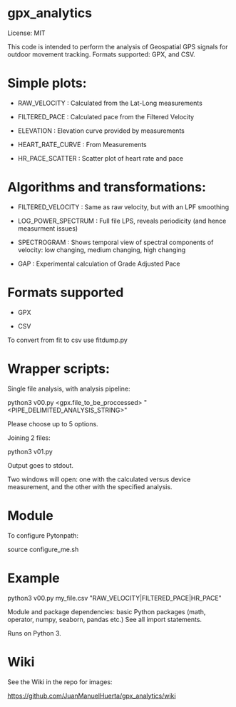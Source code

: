 # gpx_analytics

License: MIT

This code is intended to perform the analysis of Geospatial GPS signals for outdoor movement tracking.
Formats supported: GPX, and CSV.

# Simple plots:

- RAW_VELOCITY         :  Calculated from the Lat-Long measurements

- FILTERED_PACE        :  Calculated pace from the Filtered Velocity

- ELEVATION            :  Elevation curve provided by measurements

- HEART_RATE_CURVE     :  From Measurements

- HR_PACE_SCATTER      : Scatter plot of heart rate and pace

# Algorithms and transformations:

- FILTERED_VELOCITY    :  Same as raw velocity, but with an LPF smoothing

- LOG_POWER_SPECTRUM   :  Full file LPS, reveals periodicity (and hence measurment issues)

- SPECTROGRAM          :  Shows temporal view of spectral components of velocity: low changing, medium changing, high changing

- GAP                   : Experimental calculation of Grade Adjusted Pace

# Formats supported

- GPX

- CSV

To convert from fit to csv use fitdump.py



# Wrapper scripts:

Single file analysis, with analysis pipeline:

python3 v00.py <gpx.file_to_be_proccessed>  "<PIPE_DELIMITED_ANALYSIS_STRING>"

Please choose up to 5 options.


Joining 2 files:


python3 v01.py <file1> <file2>

Output goes to stdout.



Two windows will open: one with the calculated versus device measurement, and the other with the specified analysis.


#  Module

To configure Pytonpath:

source configure_me.sh




# Example

python3 v00.py my_file.csv  "RAW_VELOCITY|FILTERED_PACE|HR_PACE"

Module and package dependencies: basic Python packages (math, operator, numpy, seaborn, pandas etc.) See all import statements.

Runs on Python 3.

# Wiki

See the Wiki in the repo for images:

https://github.com/JuanManuelHuerta/gpx_analytics/wiki


